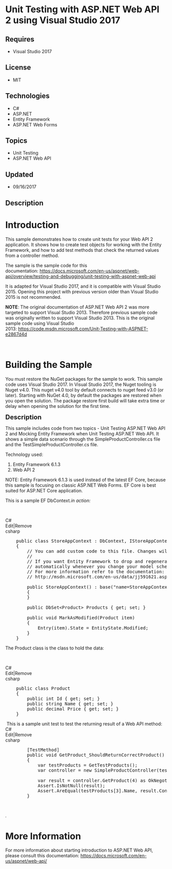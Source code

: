 # Unit Testing with ASP.NET Web API 2 using Visual Studio 2017
## Requires
- Visual Studio 2017
## License
- MIT
## Technologies
- C#
- ASP.NET
- Entity Framework
- ASP.NET Web Forms
## Topics
- Unit Testing
- ASP.NET Web API
## Updated
- 09/16/2017
## Description

<h1>Introduction</h1>
<p>This sample demonstrates how to create unit tests for your Web API 2 application. It shows how to create test objects for working with the Entity Framework, and how to add test methods that check the returned values from a controller method.</p>
<p>The sample is the sample code for this documentation:&nbsp;<a href="https://docs.microsoft.com/en-us/aspnet/web-api/overview/testing-and-debugging/unit-testing-with-aspnet-web-api" target="_blank">https://docs.microsoft.com/en-us/aspnet/web-api/overview/testing-and-debugging/unit-testing-with-aspnet-web-api</a></p>
<p>It is adapted for Visual Studio 2017, and it is compatible with Visual Studio 2015. Opening this project with previous version older than Visual Studio 2015 is not recommended.</p>
<p><strong>NOTE</strong>: The original documentation of ASP.NET Web API 2 was more targeted to support Visual Studio 2013. Therefore previous sample code was originally written to support Visual Studio 2013. This is the original sample code using Visual Studio
 2013:&nbsp;<a href="https://code.msdn.microsoft.com/Unit-Testing-with-ASPNET-e2867d4d">https://code.msdn.microsoft.com/Unit-Testing-with-ASPNET-e2867d4d</a>&nbsp;</p>
<p>&nbsp;</p>
<h1><span>Building the Sample</span></h1>
<p>You must restore the NuGet packages for the sample to work. This sample code uses Visual Studio 2017. In Visual Studio 2017, the Nuget tooling is Nuget v4.0. This nuget v4.0 tool by default connects to nuget feed v3.0 (or later). Starting with NuGet 4.0,
 by default the packages are restored when you open the solution. The package restore first build will take extra time or delay when opening the solution for the first time.</p>
<p><span style="font-size:20px; font-weight:bold">Description</span></p>
<p>This sample includes code from two topics - Unit Testing ASP.NET Web API 2 and Mocking Entity Framework when Unit Testing ASP.NET Web API. It shows a simple data scenario through the SimpleProductController.cs file and the TestSimpleProductController.cs
 file.</p>
<p>Technology used:</p>
<ol>
<li>Entity Framework 6.1.3 </li><li>Web API 2 </li></ol>
<p>NOTE: Entity Framework 6.1.3 is used instead of the latest EF Core, because this sample is focusing on classic ASP.NET Web Forms. EF Core is best suited for ASP.NET Core application.</p>
<p>This is a sample EF DbContext<em>.in action: &nbsp;&nbsp;</em></p>
<p>&nbsp;</p>
<div class="scriptcode">
<div class="pluginEditHolder" pluginCommand="mceScriptCode">
<div class="title"><span>C#</span></div>
<div class="pluginLinkHolder"><span class="pluginEditHolderLink">Edit</span>|<span class="pluginRemoveHolderLink">Remove</span></div>
<span class="hidden">csharp</span>

<div class="preview">
<pre class="csharp">&nbsp;&nbsp;&nbsp;&nbsp;<span class="cs__keyword">public</span>&nbsp;<span class="cs__keyword">class</span>&nbsp;StoreAppContext&nbsp;:&nbsp;DbContext,&nbsp;IStoreAppContext&nbsp;
&nbsp;&nbsp;&nbsp;&nbsp;{&nbsp;
&nbsp;&nbsp;&nbsp;&nbsp;&nbsp;&nbsp;&nbsp;&nbsp;<span class="cs__com">//&nbsp;You&nbsp;can&nbsp;add&nbsp;custom&nbsp;code&nbsp;to&nbsp;this&nbsp;file.&nbsp;Changes&nbsp;will&nbsp;not&nbsp;be&nbsp;overwritten.</span>&nbsp;
&nbsp;&nbsp;&nbsp;&nbsp;&nbsp;&nbsp;&nbsp;&nbsp;<span class="cs__com">//&nbsp;</span>&nbsp;
&nbsp;&nbsp;&nbsp;&nbsp;&nbsp;&nbsp;&nbsp;&nbsp;<span class="cs__com">//&nbsp;If&nbsp;you&nbsp;want&nbsp;Entity&nbsp;Framework&nbsp;to&nbsp;drop&nbsp;and&nbsp;regenerate&nbsp;your&nbsp;database</span>&nbsp;
&nbsp;&nbsp;&nbsp;&nbsp;&nbsp;&nbsp;&nbsp;&nbsp;<span class="cs__com">//&nbsp;automatically&nbsp;whenever&nbsp;you&nbsp;change&nbsp;your&nbsp;model&nbsp;schema,&nbsp;please&nbsp;use&nbsp;data&nbsp;migrations.</span>&nbsp;
&nbsp;&nbsp;&nbsp;&nbsp;&nbsp;&nbsp;&nbsp;&nbsp;<span class="cs__com">//&nbsp;For&nbsp;more&nbsp;information&nbsp;refer&nbsp;to&nbsp;the&nbsp;documentation:</span>&nbsp;
&nbsp;&nbsp;&nbsp;&nbsp;&nbsp;&nbsp;&nbsp;&nbsp;<span class="cs__com">//&nbsp;http://msdn.microsoft.com/en-us/data/jj591621.aspx</span>&nbsp;
&nbsp;
&nbsp;&nbsp;&nbsp;&nbsp;&nbsp;&nbsp;&nbsp;&nbsp;<span class="cs__keyword">public</span>&nbsp;StoreAppContext()&nbsp;:&nbsp;<span class="cs__keyword">base</span>(<span class="cs__string">&quot;name=StoreAppContext&quot;</span>)&nbsp;
&nbsp;&nbsp;&nbsp;&nbsp;&nbsp;&nbsp;&nbsp;&nbsp;{&nbsp;
&nbsp;&nbsp;&nbsp;&nbsp;&nbsp;&nbsp;&nbsp;&nbsp;}&nbsp;
&nbsp;
&nbsp;&nbsp;&nbsp;&nbsp;&nbsp;&nbsp;&nbsp;&nbsp;<span class="cs__keyword">public</span>&nbsp;DbSet&lt;Product&gt;&nbsp;Products&nbsp;{&nbsp;<span class="cs__keyword">get</span>;&nbsp;<span class="cs__keyword">set</span>;&nbsp;}&nbsp;
&nbsp;
&nbsp;&nbsp;&nbsp;&nbsp;&nbsp;&nbsp;&nbsp;&nbsp;<span class="cs__keyword">public</span>&nbsp;<span class="cs__keyword">void</span>&nbsp;MarkAsModified(Product&nbsp;item)&nbsp;
&nbsp;&nbsp;&nbsp;&nbsp;&nbsp;&nbsp;&nbsp;&nbsp;{&nbsp;
&nbsp;&nbsp;&nbsp;&nbsp;&nbsp;&nbsp;&nbsp;&nbsp;&nbsp;&nbsp;&nbsp;&nbsp;Entry(item).State&nbsp;=&nbsp;EntityState.Modified;&nbsp;
&nbsp;&nbsp;&nbsp;&nbsp;&nbsp;&nbsp;&nbsp;&nbsp;}&nbsp;
&nbsp;&nbsp;&nbsp;&nbsp;}&nbsp;
</pre>
</div>
</div>
</div>
<p>The Product class is the class to hold the data:</p>
<p>&nbsp;</p>
<div class="scriptcode">
<div class="pluginEditHolder" pluginCommand="mceScriptCode">
<div class="title"><span>C#</span></div>
<div class="pluginLinkHolder"><span class="pluginEditHolderLink">Edit</span>|<span class="pluginRemoveHolderLink">Remove</span></div>
<span class="hidden">csharp</span>

<div class="preview">
<pre class="csharp">&nbsp;&nbsp;&nbsp;&nbsp;<span class="cs__keyword">public</span>&nbsp;<span class="cs__keyword">class</span>&nbsp;Product&nbsp;
&nbsp;&nbsp;&nbsp;&nbsp;{&nbsp;
&nbsp;&nbsp;&nbsp;&nbsp;&nbsp;&nbsp;&nbsp;&nbsp;<span class="cs__keyword">public</span>&nbsp;<span class="cs__keyword">int</span>&nbsp;Id&nbsp;{&nbsp;<span class="cs__keyword">get</span>;&nbsp;<span class="cs__keyword">set</span>;&nbsp;}&nbsp;
&nbsp;&nbsp;&nbsp;&nbsp;&nbsp;&nbsp;&nbsp;&nbsp;<span class="cs__keyword">public</span>&nbsp;<span class="cs__keyword">string</span>&nbsp;Name&nbsp;{&nbsp;<span class="cs__keyword">get</span>;&nbsp;<span class="cs__keyword">set</span>;&nbsp;}&nbsp;
&nbsp;&nbsp;&nbsp;&nbsp;&nbsp;&nbsp;&nbsp;&nbsp;<span class="cs__keyword">public</span>&nbsp;<span class="cs__keyword">decimal</span>&nbsp;Price&nbsp;{&nbsp;<span class="cs__keyword">get</span>;&nbsp;<span class="cs__keyword">set</span>;&nbsp;}&nbsp;
&nbsp;&nbsp;&nbsp;&nbsp;}&nbsp;
</pre>
</div>
</div>
</div>
<div class="endscriptcode">&nbsp;This is a sample unit test to test the returning result of a Web API method:</div>
<div class="endscriptcode"></div>
<div class="endscriptcode">
<div class="scriptcode">
<div class="pluginEditHolder" pluginCommand="mceScriptCode">
<div class="title"><span>C#</span></div>
<div class="pluginLinkHolder"><span class="pluginEditHolderLink">Edit</span>|<span class="pluginRemoveHolderLink">Remove</span></div>
<span class="hidden">csharp</span>

<div class="preview">
<pre class="js">&nbsp;&nbsp;&nbsp;&nbsp;&nbsp;&nbsp;&nbsp;&nbsp;[TestMethod]&nbsp;
&nbsp;&nbsp;&nbsp;&nbsp;&nbsp;&nbsp;&nbsp;&nbsp;public&nbsp;<span class="js__operator">void</span>&nbsp;GetProduct_ShouldReturnCorrectProduct()&nbsp;
&nbsp;&nbsp;&nbsp;&nbsp;&nbsp;&nbsp;&nbsp;&nbsp;<span class="js__brace">{</span>&nbsp;
&nbsp;&nbsp;&nbsp;&nbsp;&nbsp;&nbsp;&nbsp;&nbsp;&nbsp;&nbsp;&nbsp;&nbsp;<span class="js__statement">var</span>&nbsp;testProducts&nbsp;=&nbsp;GetTestProducts();&nbsp;
&nbsp;&nbsp;&nbsp;&nbsp;&nbsp;&nbsp;&nbsp;&nbsp;&nbsp;&nbsp;&nbsp;&nbsp;<span class="js__statement">var</span>&nbsp;controller&nbsp;=&nbsp;<span class="js__operator">new</span>&nbsp;SimpleProductController(testProducts);&nbsp;
&nbsp;
&nbsp;&nbsp;&nbsp;&nbsp;&nbsp;&nbsp;&nbsp;&nbsp;&nbsp;&nbsp;&nbsp;&nbsp;<span class="js__statement">var</span>&nbsp;result&nbsp;=&nbsp;controller.GetProduct(<span class="js__num">4</span>)&nbsp;as&nbsp;OkNegotiatedContentResult&lt;Product&gt;;&nbsp;
&nbsp;&nbsp;&nbsp;&nbsp;&nbsp;&nbsp;&nbsp;&nbsp;&nbsp;&nbsp;&nbsp;&nbsp;Assert.IsNotNull(result);&nbsp;
&nbsp;&nbsp;&nbsp;&nbsp;&nbsp;&nbsp;&nbsp;&nbsp;&nbsp;&nbsp;&nbsp;&nbsp;Assert.AreEqual(testProducts[<span class="js__num">3</span>].Name,&nbsp;result.Content.Name);&nbsp;
&nbsp;&nbsp;&nbsp;&nbsp;&nbsp;&nbsp;&nbsp;&nbsp;<span class="js__brace">}</span>&nbsp;
</pre>
</div>
</div>
</div>
<div class="endscriptcode">&nbsp;</div>
</div>
<p><em><em>.</em></em></p>
<h1>More Information</h1>
<p>For more information about starting introduction to ASP.NET Web API, please consult this documentation:&nbsp;<a href="https://docs.microsoft.com/en-us/aspnet/web-api/" target="_blank">https://docs.microsoft.com/en-us/aspnet/web-api/</a></p>
